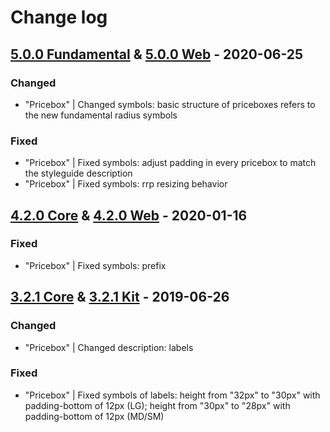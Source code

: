 # Change log

## [5.0.0 Fundamental](https://github.com/cake-hub/lidl-sketch/tree/v5.0.0) & [5.0.0 Web](https://github.com/cake-hub/lidl-web-sketch/tree/v5.0.0) - 2020-06-25

### Changed

* "Pricebox" | Changed symbols: basic structure of priceboxes refers to the new fundamental radius symbols

### Fixed

* "Pricebox" | Fixed symbols: adjust padding in every pricebox to match the styleguide description
* "Pricebox" | Fixed symbols: rrp resizing behavior

## [4.2.0 Core](https://www.secrz.de/bitbucket/projects/UXCAKE/repos/lidl-cake-ui-core/browse?at=refs%2Ftags%2Fv4.2.0) & [4.2.0 Web](https://www.secrz.de/bitbucket/projects/UXCAKE/repos/lidl-cake-ui-web/browse?at=refs%2Ftags%2Fv4.2.0) - 2020-01-16

### Fixed

* "Pricebox" | Fixed symbols: prefix


## [3.2.1 Core](https://www.secrz.de/bitbucket/projects/UXCAKE/repos/lidl-cake-ui-core/browse?at=refs%2Ftags%2Fv3.2.1) & [3.2.1 Kit](https://www.secrz.de/bitbucket/projects/UXCAKE/repos/lidl-cake-ui-web/browse?at=refs%2Ftags%2Fv3.2.1) - 2019-06-26

### Changed

* "Pricebox" | Changed description: labels

### Fixed

* "Pricebox" | Fixed symbols of labels: height from "32px" to "30px" with padding-bottom of 12px (LG); height from "30px" to "28px" with padding-bottom of 12px (MD/SM)
